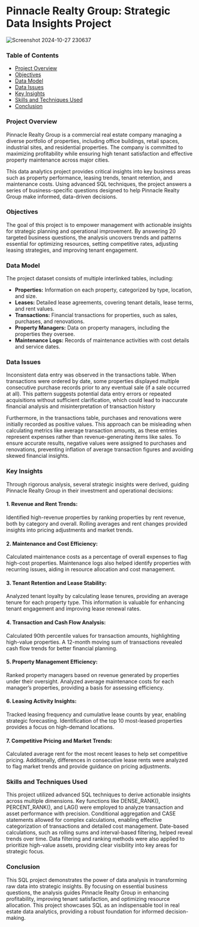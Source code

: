 # Pinnacle Realty Group: Strategic Data Insights Project


![Screenshot 2024-10-27 230637](https://github.com/user-attachments/assets/927ea357-aa14-4408-8620-88192db6abd7)

### Table of Contents
- [Project Overview](#project-overview)
- [Objectives](#objectives)
- [Data Model](#data-model)
- [Data Issues](#data-issues)
- [Key Insights](#key-insights)
- [Skills and Techniques Used](#skills-and-techniques-used)
- [Conclusion](#conclusion)

### Project Overview
Pinnacle Realty Group is a commercial real estate company managing a diverse portfolio of properties, including office buildings, retail spaces, industrial sites, and residential properties. The company is committed to maximizing profitability while ensuring high tenant satisfaction and effective property maintenance across major cities.

This data analytics project provides critical insights into key business areas such as property performance, leasing trends, tenant retention, and maintenance costs. Using advanced SQL techniques, the project answers a series of business-specific questions designed to help Pinnacle Realty Group make informed, data-driven decisions.

### Objectives
The goal of this project is to empower management with actionable insights for strategic planning and operational improvement. By answering 20 targeted business questions, the analysis uncovers trends and patterns essential for optimizing resources, setting competitive rates, adjusting leasing strategies, and improving tenant engagement.

### Data Model
The project dataset consists of multiple interlinked tables, including:

- **Properties:** Information on each property, categorized by type, location, and size.
- **Leases:** Detailed lease agreements, covering tenant details, lease terms, and rent values.
- **Transactions:** Financial transactions for properties, such as sales, purchases, and renovations.
- **Property Managers:** Data on property managers, including the properties they oversee.
- **Maintenance Logs:** Records of maintenance activities with cost details and service dates.

### Data Issues

Inconsistent data entry was observed in the transactions table. When transactions were ordered by date, some properties displayed multiple consecutive purchase records prior to any eventual sale (if a sale occurred at all). This pattern suggests potential data entry errors or repeated acquisitions without sufficient clarification, which could lead to inaccurate financial analysis and misinterpretation of transaction history

Furthermore, in the transactions table, purchases and renovations were initially recorded as positive values. This approach can be misleading when calculating metrics like average transaction amounts, as these entries represent expenses rather than revenue-generating items like sales. To ensure accurate results, negative values were assigned to purchases and renovations, preventing inflation of average transaction figures and avoiding skewed financial insights.

### Key Insights
Through rigorous analysis, several strategic insights were derived, guiding Pinnacle Realty Group in their investment and operational decisions:

#### 1. Revenue and Rent Trends:

Identified high-revenue properties by ranking properties by rent revenue, both by category and overall. Rolling averages and rent changes provided insights into pricing adjustments and market trends.

#### 2. Maintenance and Cost Efficiency:

Calculated maintenance costs as a percentage of overall expenses to flag high-cost properties. Maintenance logs also helped identify properties with recurring issues, aiding in resource allocation and cost management.

#### 3. Tenant Retention and Lease Stability:

Analyzed tenant loyalty by calculating lease tenures, providing an average tenure for each property type. This information is valuable for enhancing tenant engagement and improving lease renewal rates.

#### 4. Transaction and Cash Flow Analysis:

Calculated 90th percentile values for transaction amounts, highlighting high-value properties. A 12-month moving sum of transactions revealed cash flow trends for better financial planning.

#### 5. Property Management Efficiency:

Ranked property managers based on revenue generated by properties under their oversight. Analyzed average maintenance costs for each manager’s properties, providing a basis for assessing efficiency.

#### 6. Leasing Activity Insights:

Tracked leasing frequency and cumulative lease counts by year, enabling strategic forecasting. Identification of the top 10 most-leased properties provides a focus on high-demand locations.

#### 7. Competitive Pricing and Market Trends:

Calculated average rent for the most recent leases to help set competitive pricing. Additionally, differences in consecutive lease rents were analyzed to flag market trends and provide guidance on pricing adjustments.

### Skills and Techniques Used
This project utilized advanced SQL techniques to derive actionable insights across multiple dimensions. Key functions like DENSE_RANK(), PERCENT_RANK(), and LAG() were employed to analyze transaction and asset performance with precision. Conditional aggregation and CASE statements allowed for complex calculations, enabling effective categorization of transactions and detailed cost management. Date-based calculations, such as rolling sums and interval-based filtering, helped reveal trends over time. Data filtering and ranking methods were also applied to prioritize high-value assets, providing clear visibility into key areas for strategic focus.

### Conclusion
This SQL project demonstrates the power of data analysis in transforming raw data into strategic insights. By focusing on essential business questions, the analysis guides Pinnacle Realty Group in enhancing profitability, improving tenant satisfaction, and optimizing resource allocation. This project showcases SQL as an indispensable tool in real estate data analytics, providing a robust foundation for informed decision-making.
